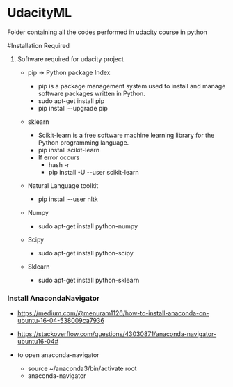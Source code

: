 # UdacityML
Folder containing all the codes performed in udacity course in python

#Installation Required
1. Software required for udacity project
   - pip -> Python package Index
     - pip is a package management system used to install and manage software packages written in Python.
     - sudo apt-get install pip
     - pip install --upgrade pip
     
   - sklearn 
     - Scikit-learn is a free software machine learning library for the Python programming language.
     - pip install scikit-learn
     - If error occurs
       - hash -r 
       - pip install -U --user scikit-learn
       
    - Natural Language toolkit
      - pip install --user nltk
      
    - Numpy
      - sudo apt-get install python-numpy
      
    - Scipy
      - sudo apt-get install python-scipy
      
    - Sklearn
      - sudo apt-get install python-sklearn
    
### Install AnacondaNavigator
 - https://medium.com/@menuram1126/how-to-install-anaconda-on-ubuntu-16-04-538009ca7936
 - https://stackoverflow.com/questions/43030871/anaconda-navigator-ubuntu16-04#

 - to open anaconda-navigator
   - source ~/anaconda3/bin/activate root
   - anaconda-navigator
